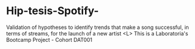 # Hip-tesis-Spotify-
Validation of hypotheses to identify trends that make a song successful, in terms of streams, for the launch of a new artist &lt;L> This is a Laboratoria's Bootcamp Project - Cohort DAT001
